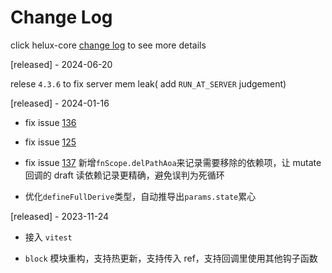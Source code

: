 # Change Log

click helux-core [change log](./packages/helux-core/CHANGELOG.md) to see more details

[released] - 2024-06-20

relese `4.3.6` to fix server mem leak( add `RUN_AT_SERVER` judgement)

[released] - 2024-01-16

- fix issue [136](https://github.com/heluxjs/helux/issues/136)

- fix issue [125](https://github.com/heluxjs/helux/issues/125)

- fix issue [137](https://github.com/heluxjs/helux/issues/125) 新增`fnScope.delPathAoa`来记录需要移除的依赖项，让 mutate 回调的 draft 读依赖记录更精确，避免误判为死循环

- 优化`defineFullDerive`类型，自动推导出`params.state`累心

[released] - 2023-11-24

- 接入 `vitest`

- `block` 模块重构，支持热更新，支持传入 ref，支持回调里使用其他钩子函数

